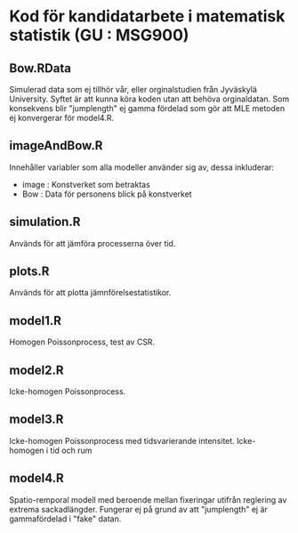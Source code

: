 # Kod för kandidatarbete i matematisk statistik (GU : MSG900)

## Bow.RData
Simulerad data som ej tillhör vår, eller orginalstudien från Jyväskylä University.
Syftet är att kunna köra koden utan att behöva orginaldatan. Som konsekvens blir
"jumplength" ej gamma fördelad som gör att MLE metoden ej konvergerar för model4.R.

## imageAndBow.R
Innehåller variabler som alla modeller använder sig av, dessa inkluderar:
* image : Konstverket som betraktas
* Bow : Data för personens blick på konstverket

## simulation.R
Används för att jämföra processerna över tid.

## plots.R
Används för att plotta jämnförelsestatistikor.

## model1.R
Homogen Poissonprocess, test av CSR.

## model2.R
Icke-homogen Poissonprocess.

## model3.R
Icke-homogen Poissonprocess med tidsvarierande intensitet. Icke-homogen
i tid och rum

## model4.R
Spatio-remporal modell med beroende mellan fixeringar utifrån reglering av extrema sackadlängder. Fungerar ej på grund av att "jumplength" ej är gammafördelad i "fake" datan.
